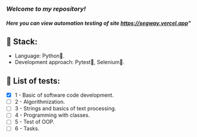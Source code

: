 ### _Welcome to my repository!_
#### _Here you can view automation testing of site https://segway.vercel.app"_
## 🎸 Stack:
- Language: Python🐍.
- Development approach: Pytest🔨, Selenium🦾.
## 📌 List of tests: 
- [X] 1 - Basic of software code development.
- [ ] 2 - Algorithmization.
- [ ] 3 - Strings and basics of text processing.
- [ ] 4 - Programming with classes.
- [ ] 5 - Test of OOP.
- [ ] 6 - Tasks.
